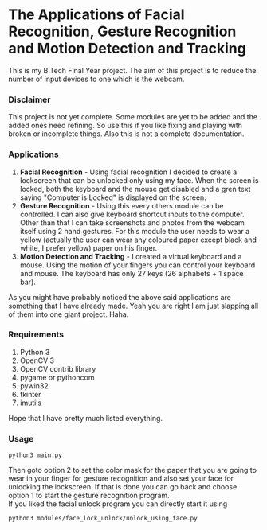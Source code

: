 # The Applications of Facial Recognition, Gesture Recognition and Motion Detection and Tracking
This is my B.Tech Final Year project. The aim of this project is to reduce the number of input devices to one which is the webcam.

### Disclaimer
This project is not yet complete. Some modules are yet to be added and the added ones need refining. So use this if you like fixing and playing with broken or incomplete things. Also this is not a complete documentation.

### Applications
1. <b>Facial Recognition</b> - Using facial recognition I decided to create a lockscreen that can be unlocked only using my face. When the screen is locked, both the keyboard and the mouse get disabled and a gren text saying "Computer is Locked" is displayed on the screen.<br>
2. <b>Gesture Recognition</b> - Using this every others module can be controlled. I can also give keyboard shortcut inputs to the computer. Other than that I can take screenshots and photos from the webcam itself using 2 hand gestures. For this module the user needs to wear a yellow (actually the user can wear any coloured paper except black and white, I prefer yellow) paper on his finger.<br>
3. <b>Motion Detection and Tracking</b> - I created a virtual keyboard and a mouse. Using the motion of your fingers you can control your keyboard and mouse. The keyboard has only 27 keys (26 alphabets + 1 space bar).

As you might have probably noticed the above said applications are something that I have already made. Yeah you are right I am just slapping all of them into one giant project. Haha.

### Requirements
1. Python 3
2. OpenCV 3
3. OpenCV contrib library
4. pygame or pythoncom
5. pywin32
6. tkinter
7. imutils

Hope that I have pretty much listed everything.

### Usage
	python3 main.py
Then goto option 2 to set the color mask for the paper that you are going to wear in your finger for gesture recognition and also set your face for unlocking the lockscreen. If that is done you can go back and choose option 1 to start the gesture recognition program.<br>
If you liked the facial unlock program you can directly start it using<br>
    
    python3 modules/face_lock_unlock/unlock_using_face.py
